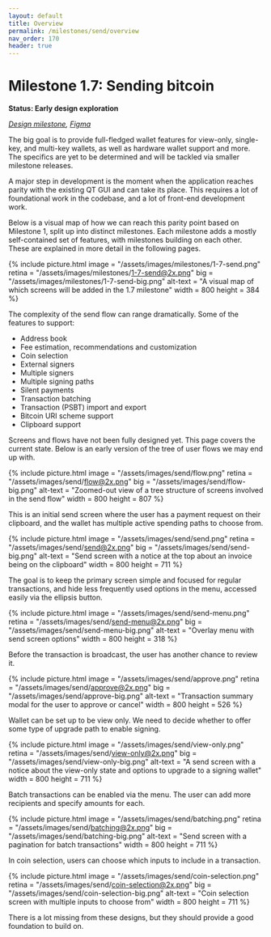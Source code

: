 ```yaml
---
layout: default
title: Overview
permalink: /milestones/send/overview
nav_order: 170
header: true
---
```


# Milestone 1.7: Sending bitcoin

**Status: Early design exploration**

_[Design milestone](https://github.com/BitcoinDesign/Bitcoin-Core-App/milestone/7), [Figma](https://www.figma.com/file/ek8w3n3upbluw5UL2lGhRx/Bitcoin-Core-App-Design?type=design&node-id=7516%3A13173&mode=design&t=sZSBHpOLLJmoMf57-1)_

The big goal is to provide full-fledged wallet features for view-only, single-key, and multi-key wallets, as well as hardware wallet support and more. The specifics are yet to be determined and will be tackled via smaller milestone releases.

A major step in development is the moment when the application reaches parity with the existing QT GUI and can take its place. This requires a lot of foundational work in the codebase, and a lot of front-end development work.

Below is a visual map of how we can reach this parity point based on Milestone 1, split up into distinct milestones. Each milestone adds a mostly self-contained set of features, with milestones building on each other. These are explained in more detail in the following pages. 

{% include picture.html
	image = "/assets/images/milestones/1-7-send.png"
	retina = "/assets/images/milestones/1-7-send@2x.png"
	big = "/assets/images/milestones/1-7-send-big.png"
	alt-text = "A visual map of which screens will be added in the 1.7 milestone"
	width = 800
	height = 384
%}

The complexity of the send flow can range dramatically. Some of the features to support:

- Address book
- Fee estimation, recommendations and customization
- Coin selection
- External signers
- Multiple signers
- Multiple signing paths
- Silent payments
- Transaction batching
- Transaction (PSBT) import and export
- Bitcoin URI scheme support
- Clipboard support

Screens and flows have not been fully designed yet. This page covers the current state. Below is an early version of the tree of user flows we may end up with.

{% include picture.html
	image = "/assets/images/send/flow.png"
	retina = "/assets/images/send/flow@2x.png"
	big = "/assets/images/send/flow-big.png"
	alt-text = "Zoomed-out view of a tree structure of screens involved in the send flow"
	width = 800
	height = 807
%}

This is an initial send screen where the user has a payment request on their clipboard, and the wallet has multiple active spending paths to choose from.

{% include picture.html
	image = "/assets/images/send/send.png"
	retina = "/assets/images/send/send@2x.png"
	big = "/assets/images/send/send-big.png"
	alt-text = "Send screen with a notice at the top about an invoice being on the clipboard"
	width = 800
	height = 711
%}

The goal is to keep the primary screen simple and focused for regular transactions, and hide less frequently used options in the menu, accessed easily via the ellipsis button.

{% include picture.html
	image = "/assets/images/send/send-menu.png"
	retina = "/assets/images/send/send-menu@2x.png"
	big = "/assets/images/send/send-menu-big.png"
	alt-text = "Overlay menu with send screen options"
	width = 800
	height = 318
%}

Before the transaction is broadcast, the user has another chance to review it.

{% include picture.html
	image = "/assets/images/send/approve.png"
	retina = "/assets/images/send/approve@2x.png"
	big = "/assets/images/send/approve-big.png"
	alt-text = "Transaction summary modal for the user to approve or cancel"
	width = 800
	height = 526
%}

Wallet can be set up to be view only. We need to decide whether to offer some type of upgrade path to enable signing.

{% include picture.html
	image = "/assets/images/send/view-only.png"
	retina = "/assets/images/send/view-only@2x.png"
	big = "/assets/images/send/view-only-big.png"
	alt-text = "A send screen with a notice about the view-only state and options to upgrade to a signing wallet"
	width = 800
	height = 711
%}

Batch transactions can be enabled via the menu. The user can add more recipients and specify amounts for each.

{% include picture.html
	image = "/assets/images/send/batching.png"
	retina = "/assets/images/send/batching@2x.png"
	big = "/assets/images/send/batching-big.png"
	alt-text = "Send screen with a pagination for batch transactions"
	width = 800
	height = 711
%}

In coin selection, users can choose which inputs to include in a transaction.

{% include picture.html
	image = "/assets/images/send/coin-selection.png"
	retina = "/assets/images/send/coin-selection@2x.png"
	big = "/assets/images/send/coin-selection-big.png"
	alt-text = "Coin selection screen with multiple inputs to choose from"
	width = 800
	height = 711
%}

There is a lot missing from these designs, but they should provide a good foundation to build on.